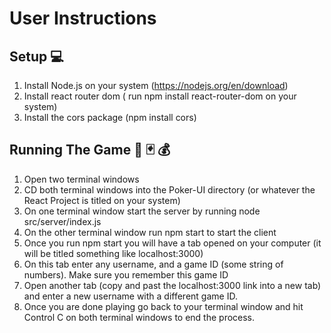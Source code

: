 # **User Instructions**

## Setup 💻 

1. Install Node.js on your system (https://nodejs.org/en/download)
2. Install react router dom ( run npm install react-router-dom on your system)
3. Install the cors package (npm install cors)

## Running The Game 🎰 🃏 💰
1. Open two terminal windows
2. CD both terminal windows into the Poker-UI directory (or whatever the React Project is titled on your system)
3. On one terminal window start the server by running node src/server/index.js
4. On the other terminal window run npm start to start the client
5. Once you run npm start you will have a tab opened on your computer (it will be titled something like localhost:3000)
6. On this tab enter any username, and a game ID (some string of numbers). Make sure you remember this game ID
7. Open another tab (copy and past the localhost:3000 link into a new tab) and enter a new username with a different game ID.
8. Once you are done playing go back to your terminal window and hit Control C on both terminal windows to end the process.


